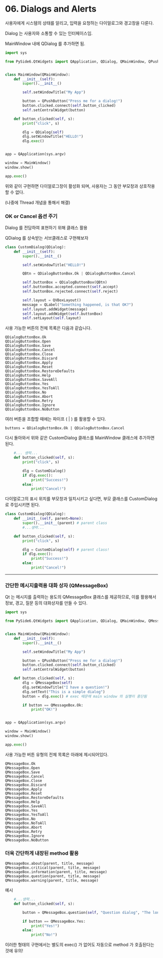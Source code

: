 # 06. Dialogs and Alerts

사용자에게 시스템의 상태를 알리고, 입력을 요청하는 다이얼로그와 경고창을 다룬다.

Dialog 는 사용자와 소통할 수 있는 인터페이스임. 

MainWindow 내에 QDialog 를 추가하면 됨.

```python
import sys

from PySide6.QtWidgets import QApplication, QDialog, QMainWindow, QPushButton


class MainWindow(QMainWindow):
    def __init__(self):
        super().__init__()

        self.setWindowTitle("My App")

        button = QPushButton("Press me for a dialog!")
        button.clicked.connect(self.button_clicked)
        self.setCentralWidget(button)

    def button_clicked(self, s):
        print("click", s)

        dlg = QDialog(self)
        dlg.setWindowTitle("HELLO!")
        dlg.exec()


app = QApplication(sys.argv)

window = MainWindow()
window.show()

app.exec()
```

위와 같이 구현하면 다이얼로그창이 활성화 되며, 사용자는 그 동안 부모창과 상호작용할 수 없다.

(나중에 Thread 개념을 통해서 해결)


### OK or Cancel 옵션 주기

Dialog 를 전담하여 표현하기 위해 클래스 활용

QDialog 를 상속받는 서브클래스로 구현해보자

```python
class CustomDialog(QDialog):
    def __init__(self):
        super().__init__()

        self.setWindowTitle("HELLO!")

        QBtn = QDialogButtonBox.Ok | QDialogButtonBox.Cancel

        self.buttonBox = QDialogButtonBox(QBtn)
        self.buttonBox.accepted.connect(self.accept)
        self.buttonBox.rejected.connect(self.reject)

        self.layout = QVBoxLayout()
        message = QLabel("Something happened, is that OK?")
        self.layout.addWidget(message)
        self.layout.addWidget(self.buttonBox)
        self.setLayout(self.layout)
```

사용 가능한 버튼의 전체 목록은 다음과 같습니다.

    QDialogButtonBox.Ok
    QDialogButtonBox.Open
    QDialogButtonBox.Save
    QDialogButtonBox.Cancel
    QDialogButtonBox.Close
    QDialogButtonBox.Discard
    QDialogButtonBox.Apply
    QDialogButtonBox.Reset
    QDialogButtonBox.RestoreDefaults
    QDialogButtonBox.Help
    QDialogButtonBox.SaveAll
    QDialogButtonBox.Yes
    QDialogButtonBox.YesToAll
    QDialogButtonBox.No
    QDialogButtonBox.Abort
    QDialogButtonBox.Retry
    QDialogButtonBox.Ignore
    QDialogButtonBox.NoButton

여러 버튼을 조합할 때에는 파이프 ( | )  를 활용할 수 있다.

`buttons = QDialogButtonBox.Ok | QDialogButtonBox.Cancel`

다시 돌아와서 위와 같은 CustomDialog 클래스를 MainWindow 클래스에 추가하면 된다.

```python
    #... 생략...
    def button_clicked(self, s):
        print("click", s)

        dlg = CustomDialog()
        if dlg.exec():
            print("Success!")
        else:
            print("Cancel!")
```

다이얼로그의 표시 위치를 부모창과 일치시키고 싶다면, 부모 클래스를 CustomDialog 로 주입시키면 된다.

```python
class CustomDialog(QDialog):
    def __init__(self, parent=None):
        super().__init__(parent) # parent class
        #...생략...
```

```python
    def button_clicked(self, s):
        print("click", s)

        dlg = CustomDialog(self) # parent class!
        if dlg.exec():
            print("Success!")
        else:
            print("Cancel!")
```

---
### 간단한 메시지출력용 대화 상자 (QMessageBox)

Qt 는 메시지를 출력하는 용도의 QMessageBox 클래스를 제공하므로, 이를 활용해서 정보, 경고, 질문 등의 대화상자를 만들 수 있다.

```python
import sys

from PySide6.QtWidgets import QApplication, QDialog, QMainWindow, QMessageBox, QPushButton


class MainWindow(QMainWindow):
    def __init__(self):
        super().__init__()

        self.setWindowTitle("My App")

        button = QPushButton("Press me for a dialog!")
        button.clicked.connect(self.button_clicked)
        self.setCentralWidget(button)

    def button_clicked(self, s):
        dlg = QMessageBox(self)
        dlg.setWindowTitle("I have a question!")
        dlg.setText("This is a simple dialog")
        button = dlg.exec() # exec 때문에 main window 의 실행이 중단됨 

        if button == QMessageBox.Ok:
            print("OK!")


app = QApplication(sys.argv)

window = MainWindow()
window.show()

app.exec()
```

사용 가능한 버튼 유형의 전체 목록은 아래에 제시되어있다.

    QMessageBox.Ok
    QMessageBox.Open
    QMessageBox.Save
    QMessageBox.Cancel
    QMessageBox.Close
    QMessageBox.Discard
    QMessageBox.Apply
    QMessageBox.Reset
    QMessageBox.RestoreDefaults
    QMessageBox.Help
    QMessageBox.SaveAll
    QMessageBox.Yes
    QMessageBox.YesToAll
    QMessageBox.No
    QMessageBox.NoToAll
    QMessageBox.Abort
    QMessageBox.Retry
    QMessageBox.Ignore
    QMessageBox.NoButton

### 더욱 간단하게 내장된 method 활용

    QMessageBox.about(parent, title, message)
    QMessageBox.critical(parent, title, message)
    QMessageBox.information(parent, title, message)
    QMessageBox.question(parent, title, message)
    QMessageBox.warning(parent, title, message)

예시

```python
    #...생략...
    def button_clicked(self, s):

        button = QMessageBox.question(self, "Question dialog", "The longer message")

        if button == QMessageBox.Yes:
            print("Yes!")
        else:
            print("No!")
```

이러한 형태의 구현에서는 별도의 exec() 가 없어도 자동으로 method 가 호출된다는 것에 유의!